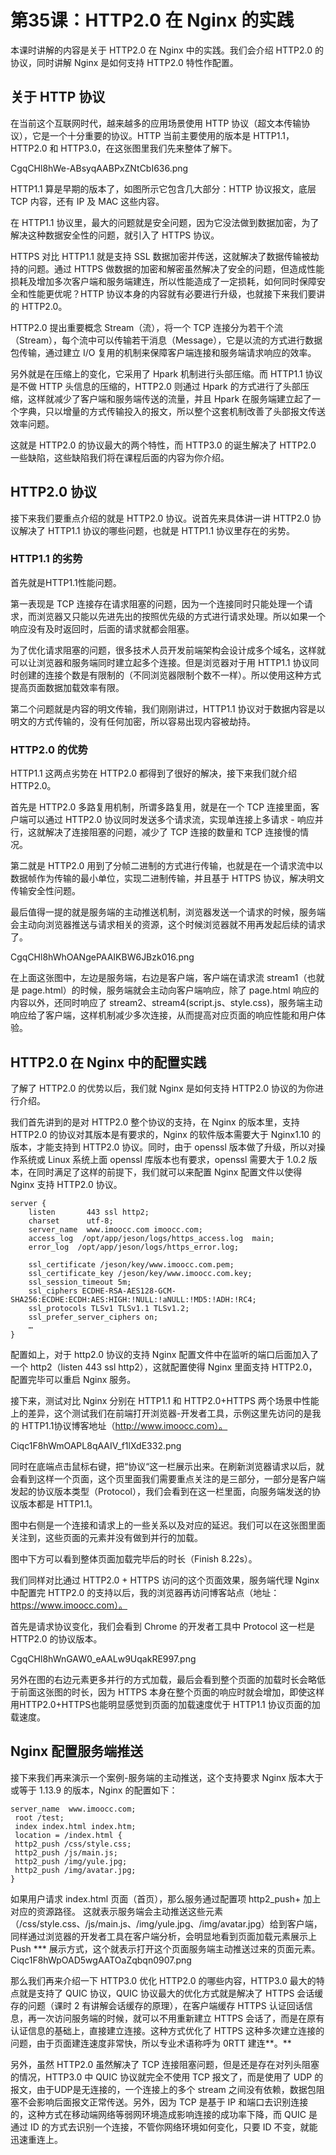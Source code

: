 # 第35课：HTTP2.0 在 Nginx 的实践

本课时讲解的内容是关于 HTTP2.0 在 Nginx 中的实践。我们会介绍 HTTP2.0 的协议，同时讲解 Nginx 是如何支持 HTTP2.0 特性作配置。

## 关于 HTTP 协议
在当前这个互联网时代，越来越多的应用场景使用 HTTP 协议（超文本传输协议），它是一个十分重要的协议。HTTP 当前主要使用的版本是 HTTP1.1，HTTP2.0 和 HTTP3.0，在这张图里我们先来整体了解下。

CgqCHl8hWe-ABsyqAABPxZNtCbI636.png

HTTP1.1 算是早期的版本了，如图所示它包含几大部分：HTTP 协议报文，底层 TCP 内容，还有 IP 及 MAC 这些内容。

在 HTTP1.1 协议里，最大的问题就是安全问题，因为它没法做到数据加密，为了解决这种数据安全性的问题，就引入了 HTTPS 协议。

HTTPS 对比 HTTP1.1 就是支持 SSL 数据加密并传送，这就解决了数据传输被劫持的问题。通过 HTTPS 做数据的加密和解密虽然解决了安全的问题，但造成性能损耗及增加多次客户端和服务端建连，所以性能造成了一定损耗，如何同时保障安全和性能更优呢？HTTP 协议本身的内容就有必要进行升级，也就接下来我们要讲的 HTTP2.0。

HTTP2.0 提出重要概念 Stream（流），将一个 TCP 连接分为若干个流（Stream），每个流中可以传输若干消息（Message），它是以流的方式进行数据包传输，通过建立 I/O 复用的机制来保障客户端连接和服务端请求响应的效率。

另外就是在压缩上的变化，它采用了 Hpark 机制进行头部压缩。而 HTTP1.1 协议是不做 HTTP 头信息的压缩的，HTTP2.0 则通过 Hpark 的方式进行了头部压缩，这样就减少了客户端和服务端传送的流量，并且 Hpark 在服务端建立起了一个字典，只以增量的方式传输投入的报文，所以整个这套机制改善了头部报文传送效率问题。

这就是 HTTP2.0 的协议最大的两个特性，而 HTTP3.0 的诞生解决了 HTTP2.0 一些缺陷，这些缺陷我们将在课程后面的内容为你介绍。

## HTTP2.0 协议
接下来我们要重点介绍的就是 HTTP2.0 协议。说首先来具体讲一讲 HTTP2.0 协议解决了 HTTP1.1 协议的哪些问题，也就是 HTTP1.1 协议里存在的劣势。

### HTTP1.1 的劣势
首先就是HTTP1.1性能问题。

第一表现是 TCP 连接存在请求阻塞的问题，因为一个连接同时只能处理一个请求，而浏览器又只能以先进先出的按照优先级的方式进行请求处理。所以如果一个响应没有及时返回时，后面的请求就都会阻塞。

为了优化请求阻塞的问题，很多技术人员开发前端架构会设计成多个域名，这样就可以让浏览器和服务端同时建立起多个连接。但是浏览器对于用 HTTP1.1 协议同时创建的连接个数是有限制的（不同浏览器限制个数不一样）。所以使用这种方式提高页面数据加载效率有限。

第二个问题就是内容的明文传输，我们刚刚讲过，HTTP1.1 协议对于数据内容是以明文的方式传输的，没有任何加密，所以容易出现内容被劫持。

###  HTTP2.0 的优势
HTTP1.1 这两点劣势在 HTTP2.0 都得到了很好的解决，接下来我们就介绍 HTTP2.0。

首先是 HTTP2.0 多路复用机制，所谓多路复用，就是在一个 TCP 连接里面，客户端可以通过 HTTP2.0 协议同时发送多个请求流，实现单连接上多请求 - 响应并行，这就解决了连接阻塞的问题，减少了 TCP 连接的数量和 TCP 连接慢的情况。

第二就是 HTTP2.0 用到了分帧二进制的方式进行传输，也就是在一个请求流中以数据帧作为传输的最小单位，实现二进制传输，并且基于 HTTPS 协议，解决明文传输安全性问题。

最后值得一提的就是服务端的主动推送机制，浏览器发送一个请求的时候，服务端会主动向浏览器推送与请求相关的资源，这个时候浏览器就不用再发起后续的请求了。


CgqCHl8hWhOANgePAAIKBW6JBzk016.png


在上面这张图中，左边是服务端，右边是客户端，客户端在请求流 stream1（也就是 page.html）的时候，服务端就会主动向客户端响应，除了 page.html 响应的内容以外，还同时响应了 stream2、stream4(script.js、style.css)，服务端主动响应给了客户端，这样机制减少多次连接，从而提高对应页面的响应性能和用户体验。

## HTTP2.0 在 Nginx 中的配置实践
了解了 HTTP2.0 的优势以后，我们就 Nginx 是如何支持 HTTP2.0 协议的为你进行介绍。

我们首先讲到的是对 HTTP2.0 整个协议的支持，在 Nginx 的版本里，支持 HTTP2.0 的协议对其版本是有要求的，Nginx 的软件版本需要大于 Nginx1.10 的版本，才能支持到 HTTP2.0 协议。同时，由于 openssl 版本做了升级，所以对操作系统或 Linux 系统上面 openssl 库版本也有要求，openssl 需要大于 1.0.2 版本，在同时满足了这样的前提下，我们就可以来配置 Nginx 配置文件以使得 Nginx 支持 HTTP2.0 协议。



```
server { 
    listen       443 ssl http2; 
    charset      utf-8; 
    server_name  www.imoocc.com imoocc.com; 
    access_log  /opt/app/jeson/logs/https_access.log  main; 
    error_log  /opt/app/jeson/logs/https_error.log; 
             
    ssl_certificate /jeson/key/www.imoocc.com.pem; 
    ssl_certificate_key /jeson/key/www.imoocc.com.key; 
    ssl_session_timeout 5m; 
    ssl_ciphers ECDHE-RSA-AES128-GCM-SHA256:ECDHE:ECDH:AES:HIGH:!NULL:!aNULL:!MD5:!ADH:!RC4; 
    ssl_protocols TLSv1 TLSv1.1 TLSv1.2; 
    ssl_prefer_server_ciphers on; 
    … 
} 

```
配置如上，对于 http2.0 协议的支持 Nginx 配置文件中在监听的端口后面加入了一个 http2（listen 443 ssl http2），这就配置使得 Nginx 里面支持 HTTP2.0，配置完毕可以重启 Nginx 服务。

接下来，测试对比 Nginx 分别在 HTTP1.1 和 HTTP2.0+HTTPS 两个场景中性能上的差异，这个测试我们在前端打开浏览器-开发者工具，示例这里先访问的是我的 HTTP1.1协议博客地址（http://www.imoocc.com）。

Ciqc1F8hWmOAPL8qAAIV_f1lXdE332.png

同时在底端点击鼠标右键，把“协议“这一栏展示出来。在刷新浏览器请求以后，就会看到这样一个页面，这个页里面我们需要重点关注的是三部分，一部分是客户端发起的协议版本类型（Protocol），我们会看到在这一栏里面，向服务端发送的协议版本都是 HTTP1.1。

图中右侧是一个连接和请求上的一些关系以及对应的延迟。我们可以在这张图里面关注到，这些页面的元素并没有做到并行的加载。

图中下方可以看到整体页面加载完毕后的时长（Finish 8.22s）。

我们同样对比通过 HTTP2.0 + HTTPS 访问的这个页面效果，服务端代理 Nginx 中配置完 HTTP2.0 的支持以后，我的浏览器再访问博客站点（地址： https://www.imoocc.com）。

首先是请求协议变化，我们会看到 Chrome 的开发者工具中 Protocol 这一栏是 HTTP2.0 的协议版本。

CgqCHl8hWnGAW0_eAALw9UqakRE997.png

另外在图的右边元素更多并行的方式加载，最后会看到整个页面的加载时长会略低于前面这张图的时长，因为 HTTPS 本身在整个页面的响应时就会增加，即使这样用HTTP2.0+HTTPS也能明显感觉到页面的加载速度优于 HTTP1.1 协议页面的加载速度。

## Nginx 配置服务端推送
接下来我们再来演示一个案例-服务端的主动推送，这个支持要求 Nginx 版本大于或等于 1.13.9 的版本，Nginx 的配置如下：



```
server_name  www.imoocc.com; 
 root /test;  
 index index.html index.htm;  
 location = /index.html {    
 http2_push /css/style.css;  
 http2_push /js/main.js;  
 http2_push /img/yule.jpg;  
 http2_push /img/avatar.jpg;   
} 

```

如果用户请求 index.html 页面（首页），那么服务通过配置项 http2_push+ 加上对应的资源路径。
这就表示服务端会主动推送这些元素（/css/style.css、/js/main.js、/img/yule.jpg、/img/avatar.jpg）给到客户端，同样通过浏览器的开发者工具在客户端分析，会明显地看到页面加载元素展示上 Push *** 展示方式，这个就表示打开这个页面服务端主动推送过来的页面元素。
Ciqc1F8hWpOAD5wgAATOaZqbqn0907.png

那么我们再来介绍一下 HTTP3.0 优化 HTTP2.0 的哪些内容，HTTP3.0 最大的特点就是支持了 QUIC 协议，QUIC 协议最大的优化方式就是解决了 HTTPS 会话缓存的问题（课时 2 有讲解会话缓存的原理），在客户端缓存 HTTPS 认证回话信息，再一次访问服务端的时候，就可以不用重新建立 HTTPS 会话了，而是在原有认证信息的基础上，直接建立连接。这种方式优化了 HTTPS 这种多次建立连接的问题，由于页面建连速度非常快，所以专业术语称呼为 0RTT 建连**。**

另外，虽然 HTTP2.0 虽然解决了 TCP 连接阻塞问题，但是还是存在对列头阻塞的情况，HTTP3.0 中 QUIC 协议就完全不使用 TCP 报文了，而是使用了 UDP 的报文，由于UDP是无连接的，一个连接上的多个 stream 之间没有依赖，数据包阻塞不会影响后面报文正常传送。另外，因为 TCP 是基于 IP 和端口去识别连接的，这种方式在移动端网络等弱网环境造成影响连接的成功率下降，而 QUIC 是通过 ID 的方式去识别一个连接，不管你网络环境如何变化，只要 ID 不变，就能迅速重连上。
